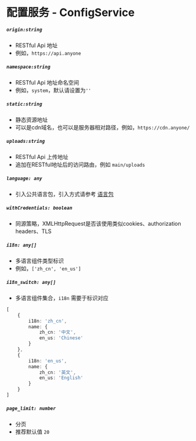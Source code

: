 # 配置服务 - ConfigService

##### `origin:string`

- RESTful Api 地址
- 例如，`https://api.anyone`

##### `namespace:string`

- RESTful Api 地址命名空间
- 例如，`system`，默认请设置为`''`

##### `static:string`

- 静态资源地址
- 可以是cdn域名，也可以是服务器相对路径，例如，`https://cdn.anyone/`

##### `uploads:string`

- RESTful Api 上传地址
- 追加在RESTful地址后的访问路由，例如 `main/uploads`

##### `language: any`

- 引入公共语言包，引入方式请参考 [语言包](zh-cn/language)

##### `withCredentials: boolean`

- 同源策略，XMLHttpRequest是否该使用类似cookies、authorization headers、TLS

##### `i18n: any[]`

- 多语言组件类型标识
- 例如，`['zh_cn', 'en_us']`

##### `i18n_switch: any[]`

- 多语言组件集合，`i18n` 需要于标识对应

```typescript
[
    {
        i18n: 'zh_cn',
        name: {
            zh_cn: '中文',
            en_us: 'Chinese'
        }
    },
    {
        i18n: 'en_us',
        name: {
            zh_cn: '英文',
            en_us: 'English'
        }
    }
]
```

##### `page_limit: number`

- 分页
- 推荐默认值 `20`